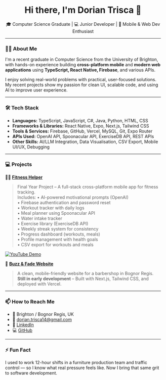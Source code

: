 <h1 align="center">Hi there, I'm Dorian Trisca 👋</h1>

<p align="center">
  🎓 Computer Science Graduate | 💻 Junior Developer | 📱 Mobile & Web Dev Enthusiast
</p>

---

### 👨‍💻 About Me

I'm a recent graduate in Computer Science from the University of Brighton, with hands-on experience building **cross-platform mobile** and **modern web applications** using **TypeScript, React Native, Firebase**, and various APIs.

I enjoy solving real-world problems with practical, user-focused solutions. My recent projects show my passion for clean UI, scalable code, and using AI to improve user experience.

---

### 🛠️ **Tech Stack**

- **Languages:** TypeScript, JavaScript, C#, Java, Python, HTML, CSS
- **Frameworks & Libraries:** React Native, Expo, Next.js, Tailwind CSS
- **Tools & Services:** Firebase, GitHub, Vercel, MySQL, Git, Expo Router
- **APIs Used:** OpenAI API, Spoonacular API, ExerciseDB API, REST APIs
- **Other Skills:** AI/LLM Integration, Data Visualisation, CSV Export, Mobile UI/UX, Debugging

---

### 💻 Projects

🏃‍♂️ [**Fitness Helper**](https://github.com/Dorian144/fitness-helper)  
> Final Year Project – A full-stack cross-platform mobile app for fitness tracking.  
> Includes:
> • AI-powered motivational prompts (OpenAI)  
> • Firebase authentication and password reset  
> • Workout tracker with daily logs  
> • Meal planner using Spoonacular API  
> • Water intake tracker  
> • Exercise library (ExerciseDB API)  
> • Weekly streak system for consistency  
> • Progress dashboard (workouts, meals)  
> • Profile management with health goals  
> • CSV export for workouts and meals

[![YouTube Demo](https://img.shields.io/badge/Demo-YouTube-red?logo=youtube)](https://www.youtube.com/live/-0-vHY8tZzU)

💈 [**Buzz & Fade Website**](https://github.com/Dorian144/buzz-and-fade)  
> A clean, mobile-friendly website for a barbershop in Bognor Regis.  
> **Still in early development** – Built with Next.js, Tailwind CSS, and deployed with Vercel.

---

### 📫 How to Reach Me

- 📍 Brighton / Bognor Regis, UK  
- 📧 [dorian.trisca14@gmail.com](mailto:dorian.trisca14@gmail.com)  
- 💼 [LinkedIn](https://linkedin.com/in/Dorian14)  
- 💻 [GitHub](https://github.com/Dorian144)

---

### ⚡ Fun Fact

I used to work 12-hour shifts in a furniture production team and traffic control — so I know what real pressure feels like. Now I bring that same grit to software development.

